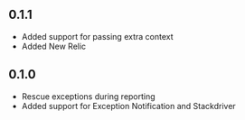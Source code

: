 ## 0.1.1

- Added support for passing extra context
- Added New Relic

## 0.1.0

- Rescue exceptions during reporting
- Added support for Exception Notification and Stackdriver
